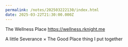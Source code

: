 ```yaml
---
permalink: /notes/202503222130/index.html
date: 2025-03-22T21:30:00.000Z
---
```


The Wellness Place https://wellness.rknight.me

A little Severance × The Good Place thing I put together